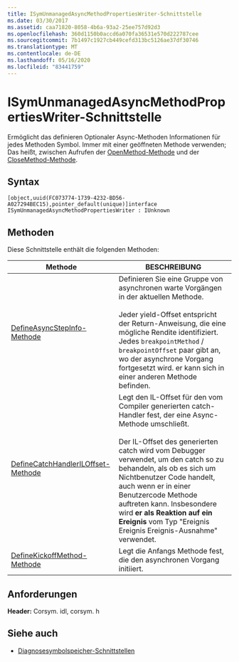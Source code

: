 ```yaml
---
title: ISymUnmanagedAsyncMethodPropertiesWriter-Schnittstelle
ms.date: 03/30/2017
ms.assetid: caa71820-8058-4b6a-93a2-25ee757d92d3
ms.openlocfilehash: 360d1150b0accd6a070fa36531e570d222787cee
ms.sourcegitcommit: 7b1497c1927cb449cefd313bc5126ae37df30746
ms.translationtype: MT
ms.contentlocale: de-DE
ms.lasthandoff: 05/16/2020
ms.locfileid: "83441759"
---
```

# <a name="isymunmanagedasyncmethodpropertieswriter-interface"></a>ISymUnmanagedAsyncMethodPropertiesWriter-Schnittstelle
Ermöglicht das definieren Optionaler Async-Methoden Informationen für jedes Methoden Symbol. Immer mit einer geöffneten Methode verwenden; Das heißt, zwischen Aufrufen der [OpenMethod-Methode](../../../../docs/framework/unmanaged-api/diagnostics/isymunmanagedwriter-openmethod-method.md) und der [CloseMethod-Methode](isymunmanagedwriter-closemethod-method.md).  
  
## <a name="syntax"></a>Syntax  
  
```idl  
[object,uuid(FC073774-1739-4232-BD56-A027294BEC15),pointer_default(unique)]interface ISymUnmanagedAsyncMethodPropertiesWriter : IUnknown  
```  
  
## <a name="methods"></a>Methoden  
 Diese Schnittstelle enthält die folgenden Methoden:  
  
|Methode|BESCHREIBUNG|  
|------------|-----------------|  
|[DefineAsyncStepInfo-Methode](isymunmanagedasyncmethodpropertieswriter-defineasyncstepinfo-method.md)|Definieren Sie eine Gruppe von asynchronen warte Vorgängen in der aktuellen Methode.<br /><br /> Jeder yield-Offset entspricht der Return-Anweisung, die eine mögliche Rendite identifiziert. Jedes `breakpointMethod` / `breakpointOffset` paar gibt an, wo der asynchrone Vorgang fortgesetzt wird. er kann sich in einer anderen Methode befinden.|  
|[DefineCatchHandlerILOffset-Methode](isymunmanagedasyncmethodpropertieswriter-definecatchhandleriloffset-method.md)|Legt den IL-Offset für den vom Compiler generierten catch-Handler fest, der eine Async-Methode umschließt.<br /><br /> Der IL-Offset des generierten catch wird vom Debugger verwendet, um den catch so zu behandeln, als ob es sich um Nichtbenutzer Code handelt, auch wenn er in einer Benutzercode Methode auftreten kann. Insbesondere wird **er als Reaktion auf ein Ereignis** vom Typ "Ereignis Ereignis Ereignis-Ausnahme" verwendet.|  
|[DefineKickoffMethod-Methode](isymunmanagedasyncmethodpropertieswriter-definekickoffmethod-method.md)|Legt die Anfangs Methode fest, die den asynchronen Vorgang initiiert.|  
  
## <a name="requirements"></a>Anforderungen  
 **Header:** Corsym. idl, corsym. h  
  
## <a name="see-also"></a>Siehe auch

- [Diagnosesymbolspeicher-Schnittstellen](diagnostics-symbol-store-interfaces.md)
